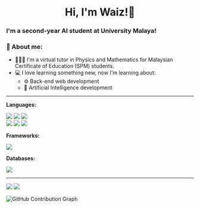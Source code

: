 <h1 align="center">Hi, I'm Waiz!👋</h1>

### I'm a second-year AI student at University Malaya!

<h3>👀 About me: </h3>

- 👨🏻‍🏫 I'm a virtual tutor in Physics and Mathematics for Malaysian Certificate of Education (SPM) students.
- 💻 I love learning something new, now I'm learning about:
  * ⚙ Back-end web development
  * 🤖 Artificial Intelligence development

<hr>

**Languages:**

<p>
  <img src="https://img.shields.io/badge/Java-ED8B00?style=for-the-badge&logo=java&logoColor=white">
  <img src="https://img.shields.io/badge/Python-3776AB?style=for-the-badge&logo=python&logoColor=white">
  <img src="https://img.shields.io/badge/c++-%2300599C.svg?&style=for-the-badge&logo=c%2B%2B&ogoColor=white"> <br>
  <img src="https://img.shields.io/badge/HTML5-E34F26?style=for-the-badge&logo=html5&logoColor=white">
  <img src="https://img.shields.io/badge/CSS3-1572B6?style=for-the-badge&logo=css3&logoColor=white">
  <img src="https://img.shields.io/badge/JavaScript-323330?style=for-the-badge&logo=javascript&logoColor=F7DF1E">
</p>

**Frameworks:**
<p>
  <img src="https://img.shields.io/badge/Django-092E20?style=for-the-badge&logo=django&logoColor=white">
</p>

**Databases:**
<p>
  <img src="https://img.shields.io/badge/PostgreSQL-316192?style=for-the-badge&logo=postgresql&logoColor=white">
</p>

<hr>
  
<p>
  <img src="https://github-readme-stats.vercel.app/api?username=waizwafiq&show_icons=true&theme=react">
  <img src="https://github-readme-stats.vercel.app/api/top-langs/?username=waizwafiq&layout=compact&theme=react&langs_count=8">
</p>

![GitHub Contribution Graph](https://activity-graph.herokuapp.com/graph?username=waizwafiq)  
<!-- 
- 🔭 I’m currently working on ...
- 👯 I’m looking to collaborate on ...
- 🤔 I’m looking for help with ...
- 💬 Ask me about ...
- 📫 How to reach me: ...
- ⚡ Fun fact: ... -->
